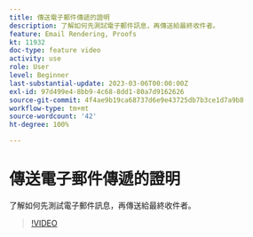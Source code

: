 ```yaml
---
title: 傳送電子郵件傳遞的證明
description: 了解如何先測試電子郵件訊息，再傳送給最終收件者。
feature: Email Rendering, Proofs
kt: 11932
doc-type: feature video
activity: use
role: User
level: Beginner
last-substantial-update: 2023-03-06T00:00:00Z
exl-id: 97d499e4-8bb9-4c68-8dd1-80a7d9162626
source-git-commit: 4f4ae9b19ca68737d6e9e43725db7b3ce1d7a9b8
workflow-type: tm+mt
source-wordcount: '42'
ht-degree: 100%

---
```


# 傳送電子郵件傳遞的證明

了解如何先測試電子郵件訊息，再傳送給最終收件者。

>[!VIDEO](https://video.tv.adobe.com/v/3416038/?quality=12&learn=on)

